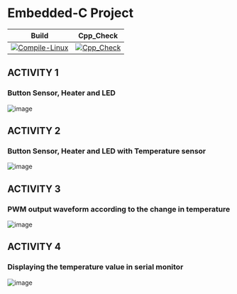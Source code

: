 # Embedded-C Project

|Build                      |      Cpp_Check            |                                     
|--------                   |-------------------------- |
|[![Compile-Linux](https://github.com/Preethu25/Embedded-C/actions/workflows/Compile.yml/badge.svg)](https://github.com/Preethu25/Embedded-C/actions/workflows/Compile.yml)|[![Cpp_Check](https://github.com/Preethu25/Embedded-C/actions/workflows/cpp_check.yml/badge.svg)](https://github.com/Preethu25/Embedded-C/actions/workflows/cpp_check.yml)|



## ACTIVITY 1
### Button Sensor, Heater and LED
![image](https://user-images.githubusercontent.com/80700297/116562235-9d6ac580-a920-11eb-9cbf-b751d90e7219.PNG)

## ACTIVITY 2
### Button Sensor, Heater and LED with Temperature sensor
![image](https://user-images.githubusercontent.com/80700297/116593626-e92c6780-a93e-11eb-95f1-03fa5f042a6b.PNG)

## ACTIVITY 3
### PWM output waveform according to the change in temperature
![image](https://user-images.githubusercontent.com/80700297/116659078-a4d8b000-a9ae-11eb-924e-1321e5da4623.PNG)

## ACTIVITY 4
### Displaying the temperature value in serial monitor
![image](https://user-images.githubusercontent.com/80700297/116683100-c21c7700-a9cc-11eb-8d6e-8571f3084656.PNG)

